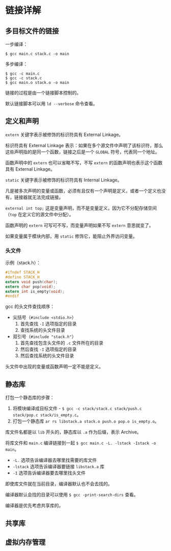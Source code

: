 # 链接详解

## 多目标文件的链接

一步编译：
```
$ gcc main.c stack.c -o main
```

多步编译：
```
$ gcc -c main.c
$ gcc -c stack.c
$ gcc main.o stack.o -o main
```

链接的过程是由一个链接脚本控制的。

默认链接脚本可以用 `ld --verbose` 命令查看。

## 定义和声明

`extern` 关键字表示被修饰的标识符具有 External Linkage。

标识符具有 External Linkage 表示：如果在多个源文件中声明了该标识符，那么这些声明指的是同一个函数，链接之后是一个 `GLOBAL` 符号，代表同一个地址。

函数声明中的 `extern` 也可以省略不写，不写 `extern` 的函数声明也表示这个函数具有 External Linkage。

`static` 关键字表示被修饰的标识符具有 Internal Linkage。

凡是被多次声明的变量或函数，必须有且仅有一个声明是定义，或者一个定义也没有，链接器就无法完成链接。

`external int top;` 这是变量声明，而不是变量定义，因为它不分配存储空间（`top` 在定义它的源文件中分配）。

函数声明的 `extern` 可写可不写，而变量声明如果不写 `extern` 意思就变了。

如果变量属于模块内部，用 `static` 修饰它，能阻止外界访问变量。

### 头文件

示例（stack.h）：
```c
#ifndef STACK_H
#define STACK_H
extern void push(char);
extern char pop(void);
extern int is_empty(void);
#endif
```

gcc 的头文件查找顺序：
- 尖括号（`#include <stdio.h>`）
	1. 首先查找 `-I` 选项指定的目录
	2. 查找系统的头文件目录
- 双引号（`#include "stack.h"`）
	1. 首先查找包含头文件的 `.c` 文件所在的目录
	2. 然后查找 `-I` 选项指定的目录
	3. 然后查找系统的头文件目录

头文件中出现的变量或函数声明一定不能是定义。

## 静态库

打包一个静态库的步骤：
1. 将模块编译成目标文件 - `$ gcc -c stack/stack.c stack/push.c stack/pop.c stack/is_empty.c`。
2. 打包一个静态库 `ar rs libstack.a stack.o push.o pop.o is_empty.o`。

库文件名都是以 `lib` 开头的，静态库以 `.a` 作为后缀，表示 Archive。

将库文件和 `main.c` 编译链接到一起 `$ gcc main.c -L. -lstack -Istack -o main`。
- `-L.` 选项告诉编译器去哪里找需要的库文件
- `-lstack` 选项告诉编译器要链接 `libstack.a` 库
- `-I` 选项告诉编译器要去哪里找头文件

即使库文件就在当前目录，编译器默认也不会去找的。

编译器默认会找的目录可以使用 `$ gcc -print-search-dirs` 查看。

编译器是优先考虑共享库的。

## 共享库

## 虚拟内存管理
















